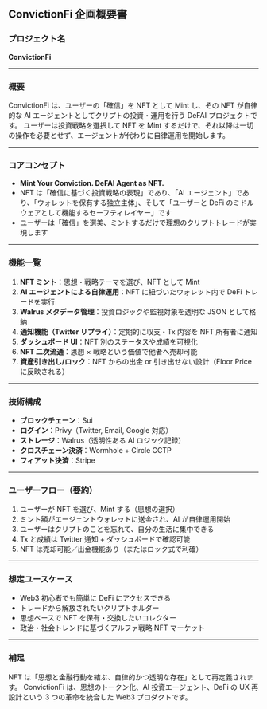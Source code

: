 ## ConvictionFi 企画概要書

### プロジェクト名

**ConvictionFi**

---

### 概要

ConvictionFi は、ユーザーの「確信」を NFT として Mint し、その NFT が自律的な AI エージェントとしてクリプトの投資・運用を行う DeFAI プロジェクトです。
ユーザーは投資戦略を選択して NFT を Mint するだけで、それ以降は一切の操作を必要とせず、エージェントが代わりに自律運用を開始します。

---

### コアコンセプト

- **Mint Your Conviction. DeFAI Agent as NFT.**
- NFT は「確信に基づく投資戦略の表現」であり、「AI エージェント」であり、「ウォレットを保有する独立主体」、そして「ユーザーと DeFi のミドルウェアとして機能するセーフティレイヤー」です
- ユーザーは「確信」を選美、ミントするだけで理想のクリプトトレードが実現します

---

### 機能一覧

1. **NFT ミント**：思想・戦略テーマを選び、NFT として Mint
2. **AI エージェントによる自律運用**：NFT に紐づいたウォレット内で DeFi トレードを実行
3. **Walrus メタデータ管理**：投資ロジックや監視対象を透明な JSON として格納
4. **通知機能（Twitter リプライ）**：定期的に収支・Tx 内容を NFT 所有者に通知
5. **ダッシュボード UI**：NFT 別のステータスや成績を可視化
6. **NFT 二次流通**：思想 × 戦略という価値で他者へ売却可能
7. **資産引き出し/ロック**：NFT からの出金 or 引き出せない設計（Floor Price に反映される）

---

### 技術構成

- **ブロックチェーン**：Sui
- **ログイン**：Privy（Twitter, Email, Google 対応）
- **ストレージ**：Walrus（透明性ある AI ロジック記録）
- **クロスチェーン決済**：Wormhole + Circle CCTP
- **フィアット決済**：Stripe

---

### ユーザーフロー（要約）

1. ユーザーが NFT を選び、Mint する（思想の選択）
2. ミント額がエージェントウォレットに送金され、AI が自律運用開始
3. ユーザーはクリプトのことを忘れて、自分の生活に集中できる
4. Tx と成績は Twitter 通知 + ダッシュボードで確認可能
5. NFT は売却可能／出金機能あり（またはロック式で利確）

---

### 想定ユースケース

- Web3 初心者でも簡単に DeFi にアクセスできる
- トレードから解放されたいクリプトホルダー
- 思想ベースで NFT を保有・交換したいコレクター
- 政治・社会トレンドに基づくアルファ戦略 NFT マーケット

---

### 補足

NFT は「思想と金融行動を結ぶ、自律的かつ透明な存在」として再定義されます。
ConvictionFi は、思想のトークン化、AI 投資エージェント、DeFi の UX 再設計という 3 つの革命を統合した Web3 プロダクトです。

